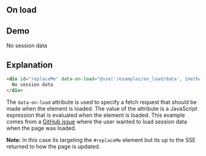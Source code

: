 ## On load

## Demo

<div>
<div
  id="replaceMe"
  data-on-load="@sse('/examples/on_load/data', {method:'post'})"
  >No session data</div>
</div>

## Explanation

```html
<div id="replaceMe" data-on-load="@sse('/examples/on_load/data', {method:'post'})">
  No session data
</div>
```

The `data-on-load` attribute is used to specify a fetch request that should be made when the element is loaded. The value of the attribute is a JavaScript expression that is evaluated when the element is loaded. This example comes from a [GitHub issue](https://github.com/starfederation/datastar/issues/15) where the user wanted to load session data when the page was loaded.

**Note:** In this case its targeting the `#replaceMe` element but its up to the SSE returned to how the page is updated.
